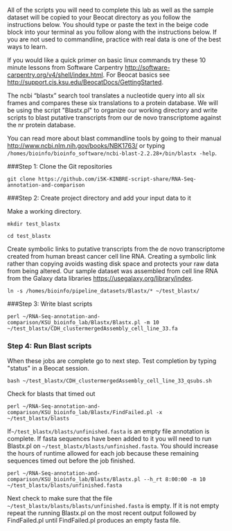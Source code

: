 All of the scripts you will need to complete this lab as well as the sample dataset will be copied to your Beocat directory as you follow the instructions below. You should type or paste the text in the beige code block into your terminal as you follow along with the instructions below. If you are not used to commandline, practice with real data is one of the best ways to learn.

If you would like a quick primer on basic linux commands try these 10 minute lessons from Software Carpentry http://software-carpentry.org/v4/shell/index.html. For Beocat basics see http://support.cis.ksu.edu/BeocatDocs/GettingStarted.

The ncbi “blastx” search tool translates a nucleotide query into all six frames and compares these six translations to a protein database. We will be using the script "Blastx.pl" to organize our working directory and write scripts to blast putative transcripts from our de novo transcriptome against the nr protein database.

You can read more about blast commandline tools by going to their manual http://www.ncbi.nlm.nih.gov/books/NBK1763/ or typing `/homes/bioinfo/bioinfo_software/ncbi-blast-2.2.28+/bin/blastx -help`. 

###Step 1: Clone the Git repositories

    git clone https://github.com/i5K-KINBRE-script-share/RNA-Seq-annotation-and-comparison

###Step 2: Create project directory and add your input data to it

Make a working directory.

    mkdir test_blastx
 
    cd test_blastx
 
Create symbolic links to putative transcripts from the de novo transcriptome created from human breast cancer cell line RNA. Creating a symbolic link rather than copying avoids wasting disk space and protects your raw data from being altered. Our sample dataset was assembled from cell line RNA from the Galaxy data libraries https://usegalaxy.org/library/index. 

    ln -s /homes/bioinfo/pipeline_datasets/Blastx/* ~/test_blastx/

###Step 3: Write blast scripts

    perl ~/RNA-Seq-annotation-and-comparison/KSU_bioinfo_lab/Blastx/Blastx.pl -m 10 ~/test_blastx/CDH_clustermergedAssembly_cell_line_33.fa
    
### Step 4: Run Blast scripts

When these jobs are complete go to next step. Test completion by typing "status" in a Beocat session.

    bash ~/test_blastx/CDH_clustermergedAssembly_cell_line_33_qsubs.sh
    
Check for blasts that timed out

    perl ~/RNA-Seq-annotation-and-comparison/KSU_bioinfo_lab/Blastx/FindFailed.pl -x ~/test_blastx/blasts
    
If`~/test_blastx/blasts/unfinished.fasta` is an empty file annotation is complete. If fasta sequences have been added to it you will need to run Blastx.pl on `~/test_blastx/blasts/unfinished.fasta`. You should increase the hours of runtime allowed for each job because these remaining sequences timed out before the job finished.

    perl ~/RNA-Seq-annotation-and-comparison/KSU_bioinfo_lab/Blastx/Blastx.pl --h_rt 8:00:00 -m 10 ~/test_blastx/blasts/unfinished.fasta
    
Next check to make sure that the file  `~/test_blastx/blasts/blasts/unfinished.fasta` is empty. If it is not empty repeat the running Blastx.pl on the most recent output followed by FindFailed.pl until FindFailed.pl produces an empty fasta file.





